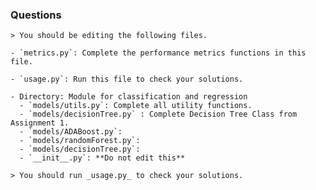 ### Questions
    > You should be editing the following files.

    - `metrics.py`: Complete the performance metrics functions in this file.

    - `usage.py`: Run this file to check your solutions.

    - Directory: Module for classification and regression
      - `models/utils.py`: Complete all utility functions.
      - `models/decisionTree.py` : Complete Decision Tree Class from Assignment 1.
      - `models/ADABoost.py`:
      - `models/randomForest.py`:
      - `models/decisionTree.py`:
      - `__init__.py`: **Do not edit this**

    > You should run _usage.py_ to check your solutions.

